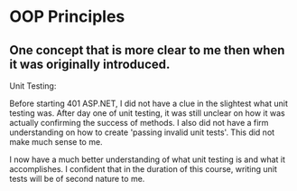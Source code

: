 # OOP Principles

## One concept that is more clear to me then when it was originally introduced.

Unit Testing:

Before starting 401 ASP.NET, I did not have a clue in the slightest what unit testing was. After day one of unit testing, it was still unclear on how it was actually confirming the success of methods. I also did not have a firm understanding on how to create 'passing invalid unit tests'. This did not make much sense to me. 

I now have a much better understanding of what unit testing is and what it accomplishes. I confident that in the duration of this course, writing unit tests will be of second nature to me.